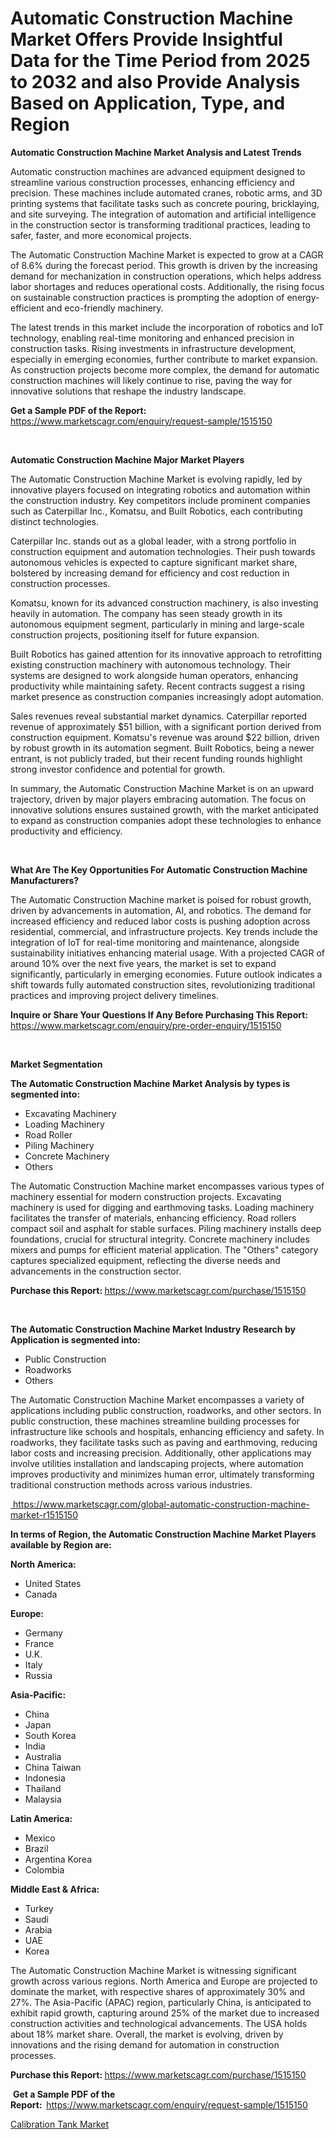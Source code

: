 <p><h1>Automatic Construction Machine Market Offers Provide Insightful Data for the Time Period from 2025 to 2032 and also Provide Analysis Based on Application, Type, and Region</h1></p><p><strong>Automatic Construction Machine Market Analysis and Latest Trends</strong></p>
<p><p>Automatic construction machines are advanced equipment designed to streamline various construction processes, enhancing efficiency and precision. These machines include automated cranes, robotic arms, and 3D printing systems that facilitate tasks such as concrete pouring, bricklaying, and site surveying. The integration of automation and artificial intelligence in the construction sector is transforming traditional practices, leading to safer, faster, and more economical projects.</p><p>The Automatic Construction Machine Market is expected to grow at a CAGR of 8.6% during the forecast period. This growth is driven by the increasing demand for mechanization in construction operations, which helps address labor shortages and reduces operational costs. Additionally, the rising focus on sustainable construction practices is prompting the adoption of energy-efficient and eco-friendly machinery. </p><p>The latest trends in this market include the incorporation of robotics and IoT technology, enabling real-time monitoring and enhanced precision in construction tasks. Rising investments in infrastructure development, especially in emerging economies, further contribute to market expansion. As construction projects become more complex, the demand for automatic construction machines will likely continue to rise, paving the way for innovative solutions that reshape the industry landscape.</p></p>
<p><strong>Get a Sample PDF of the Report:&nbsp;</strong> <a href="https://www.marketscagr.com/enquiry/request-sample/1515150?utm_campaign=2115&utm_medium=2&utm_source=Github&utm_content=ia&utm_term=20022025&utm_id=automatic-construction-machine">https://www.marketscagr.com/enquiry/request-sample/1515150</a></p>
<p>&nbsp;</p>
<p><strong>Automatic Construction Machine Major Market Players</strong></p>
<p><p>The Automatic Construction Machine Market is evolving rapidly, led by innovative players focused on integrating robotics and automation within the construction industry. Key competitors include prominent companies such as Caterpillar Inc., Komatsu, and Built Robotics, each contributing distinct technologies.</p><p>Caterpillar Inc. stands out as a global leader, with a strong portfolio in construction equipment and automation technologies. Their push towards autonomous vehicles is expected to capture significant market share, bolstered by increasing demand for efficiency and cost reduction in construction processes.</p><p>Komatsu, known for its advanced construction machinery, is also investing heavily in automation. The company has seen steady growth in its autonomous equipment segment, particularly in mining and large-scale construction projects, positioning itself for future expansion.</p><p>Built Robotics has gained attention for its innovative approach to retrofitting existing construction machinery with autonomous technology. Their systems are designed to work alongside human operators, enhancing productivity while maintaining safety. Recent contracts suggest a rising market presence as construction companies increasingly adopt automation.</p><p>Sales revenues reveal substantial market dynamics. Caterpillar reported revenue of approximately $51 billion, with a significant portion derived from construction equipment. Komatsu's revenue was around $22 billion, driven by robust growth in its automation segment. Built Robotics, being a newer entrant, is not publicly traded, but their recent funding rounds highlight strong investor confidence and potential for growth.</p><p>In summary, the Automatic Construction Machine Market is on an upward trajectory, driven by major players embracing automation. The focus on innovative solutions ensures sustained growth, with the market anticipated to expand as construction companies adopt these technologies to enhance productivity and efficiency.</p></p>
<p>&nbsp;</p>
<p><strong>What Are The Key Opportunities For Automatic Construction Machine Manufacturers?</strong></p>
<p><p>The Automatic Construction Machine market is poised for robust growth, driven by advancements in automation, AI, and robotics. The demand for increased efficiency and reduced labor costs is pushing adoption across residential, commercial, and infrastructure projects. Key trends include the integration of IoT for real-time monitoring and maintenance, alongside sustainability initiatives enhancing material usage. With a projected CAGR of around 10% over the next five years, the market is set to expand significantly, particularly in emerging economies. Future outlook indicates a shift towards fully automated construction sites, revolutionizing traditional practices and improving project delivery timelines.</p></p>
<p><strong>Inquire or Share Your Questions If Any Before Purchasing This Report:</strong> <a href="https://www.marketscagr.com/enquiry/pre-order-enquiry/1515150?utm_campaign=2115&utm_medium=2&utm_source=Github&utm_content=ia&utm_term=20022025&utm_id=automatic-construction-machine">https://www.marketscagr.com/enquiry/pre-order-enquiry/1515150</a></p>
<p>&nbsp;</p>
<p><strong>Market Segmentation</strong></p>
<p><strong>The Automatic Construction Machine Market Analysis by types is segmented into:</strong></p>
<p><ul><li>Excavating Machinery</li><li>Loading Machinery</li><li>Road Roller</li><li>Piling Machinery</li><li>Concrete Machinery</li><li>Others</li></ul></p>
<p><p>The Automatic Construction Machine market encompasses various types of machinery essential for modern construction projects. Excavating machinery is used for digging and earthmoving tasks. Loading machinery facilitates the transfer of materials, enhancing efficiency. Road rollers compact soil and asphalt for stable surfaces. Piling machinery installs deep foundations, crucial for structural integrity. Concrete machinery includes mixers and pumps for efficient material application. The "Others" category captures specialized equipment, reflecting the diverse needs and advancements in the construction sector.</p></p>
<p><strong>Purchase this Report:&nbsp;</strong><a href="https://www.marketscagr.com/purchase/1515150?utm_campaign=2115&utm_medium=2&utm_source=Github&utm_content=ia&utm_term=20022025&utm_id=automatic-construction-machine">https://www.marketscagr.com/purchase/1515150</a></p>
<p>&nbsp;</p>
<p><strong>The Automatic Construction Machine Market Industry Research by Application is segmented into:</strong></p>
<p><ul><li>Public Construction</li><li>Roadworks</li><li>Others</li></ul></p>
<p><p>The Automatic Construction Machine Market encompasses a variety of applications including public construction, roadworks, and other sectors. In public construction, these machines streamline building processes for infrastructure like schools and hospitals, enhancing efficiency and safety. In roadworks, they facilitate tasks such as paving and earthmoving, reducing labor costs and increasing precision. Additionally, other applications may involve utilities installation and landscaping projects, where automation improves productivity and minimizes human error, ultimately transforming traditional construction methods across various industries.</p></p>
<p><a href="https://www.marketscagr.com/global-automatic-construction-machine-market-r1515150?utm_campaign=2115&utm_medium=2&utm_source=Github&utm_content=ia&utm_term=20022025&utm_id=automatic-construction-machine">&nbsp;https://www.marketscagr.com/global-automatic-construction-machine-market-r1515150</a></p>
<p><strong>In terms of Region, the Automatic Construction Machine Market Players available by Region are:</strong></p>
<p>
    <p> <strong> North America: </strong>
        <ul>
            <li>United States</li>
            <li>Canada</li>
        </ul>
        </p> 
    <p> <strong> Europe: </strong>
        <ul>
            <li>Germany</li>
            <li>France</li>
            <li>U.K.</li>
            <li>Italy</li>
            <li>Russia</li>
        </ul>
        </p> 
    <p> <strong> Asia-Pacific: </strong>
        <ul>
            <li>China</li>
            <li>Japan</li>
            <li>South Korea</li>
            <li>India</li>
            <li>Australia</li>
            <li>China Taiwan</li>
            <li>Indonesia</li>
            <li>Thailand</li>
            <li>Malaysia</li>
        </ul>
        </p> 
    <p> <strong> Latin America: </strong>
        <ul>
            <li>Mexico</li>
            <li>Brazil</li>
            <li>Argentina Korea</li>
            <li>Colombia</li>
        </ul>
        </p> 
    <p> <strong> Middle East & Africa: </strong>
        <ul>
            <li>Turkey</li>
            <li>Saudi</li>
            <li>Arabia</li>
            <li>UAE</li>
            <li>Korea</li>
        </ul>
    </p>
    </p>
<p><p>The Automatic Construction Machine Market is witnessing significant growth across various regions. North America and Europe are projected to dominate the market, with respective shares of approximately 30% and 27%. The Asia-Pacific (APAC) region, particularly China, is anticipated to exhibit rapid growth, capturing around 25% of the market due to increased construction activities and technological advancements. The USA holds about 18% market share. Overall, the market is evolving, driven by innovations and the rising demand for automation in construction processes.</p></p>
<p><strong>Purchase this Report: </strong><a href="https://www.marketscagr.com/purchase/1515150?utm_campaign=2115&utm_medium=2&utm_source=Github&utm_content=ia&utm_term=20022025&utm_id=automatic-construction-machine">https://www.marketscagr.com/purchase/1515150</a></p>
<p>&nbsp;<strong>Get a Sample PDF of the Report:&nbsp;&nbsp;</strong><a href="https://www.marketscagr.com/enquiry/request-sample/1515150?utm_campaign=2115&utm_medium=2&utm_source=Github&utm_content=ia&utm_term=20022025&utm_id=automatic-construction-machine">https://www.marketscagr.com/enquiry/request-sample/1515150</a></p>
<p><strong></strong></p>
<p><p><a href="https://github.com/joannesouthgate/Market-Research-Report-List-5/blob/main/calibration-tank-market.md?utm_campaign=2115&utm_medium=2&utm_source=Github&utm_content=ia&utm_term=20022025&utm_id=automatic-construction-machine">Calibration Tank Market</a></p></p>